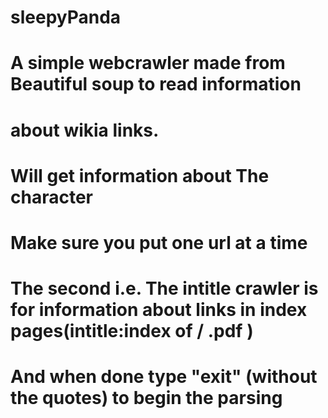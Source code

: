 # sleepyPanda
# A simple webcrawler made from Beautiful soup to read information 
# about wikia links.
# Will get information about The character
# Make sure you put one url at a time
# The second i.e. The intitle crawler is for information about links in index pages(intitle:index of / .pdf <name of the book>)
# And when done type "exit" (without the quotes) to begin the parsing
